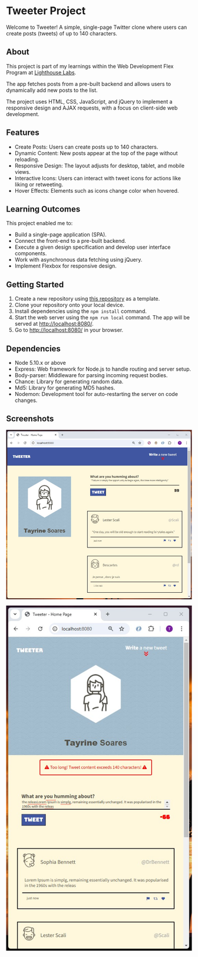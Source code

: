 # Tweeter Project

Welcome to Tweeter! 
A simple, single-page Twitter clone where users can create posts (tweets) of up to 140 characters.

## About

This project is part of my learnings within the Web Development Flex Program at [Lighthouse Labs](https://www.lighthouselabs.ca/en). 

The app fetches posts from a pre-built backend and allows users to dynamically add new posts to the list. 

The project uses HTML, CSS, JavaScript, and jQuery to implement a responsive design and AJAX requests, with a focus on client-side web development.

## Features 

- Create Posts: Users can create posts up to 140 characters.
- Dynamic Content: New posts appear at the top of the page without reloading.
- Responsive Design: The layout adjusts for desktop, tablet, and mobile views.
- Interactive Icons: Users can interact with tweet icons for actions like liking or retweeting.
- Hover Effects: Elements such as icons change color when hovered.

## Learning Outcomes
This project enabled me to: 

- Build a single-page application (SPA).
- Connect the front-end to a pre-built backend.
- Execute a given design specification and develop user interface components.
- Work with asynchronous data fetching using jQuery.
- Implement Flexbox for responsive design.

## Getting Started

1. Create a new repository using [this repository](https://github.com/TayrineSoares/tweeter) as a template.
2. Clone your repository onto your local device.
3. Install dependencies using the `npm install` command.
4. Start the web server using the `npm run local` command. The app will be served at <http://localhost:8080/>.
5. Go to <http://localhost:8080/> in your browser.

## Dependencies

- Node 5.10.x or above
- Express: Web framework for Node.js to handle routing and server setup.
- Body-parser: Middleware for parsing incoming request bodies.
- Chance: Library for generating random data.
- Md5: Library for generating MD5 hashes.
- Nodemon: Development tool for auto-restarting the server on code changes.

## Screenshots 

!["Screeshot of Desktop Layout"](https://github.com/TayrineSoares/tweeter/blob/master/docs/Desktop%20layout.jpg?raw=true) 

!["Screeshot of Mobile Layout, displaying error and negative char count"](https://github.com/TayrineSoares/tweeter/blob/master/docs/Mobile%20layout.jpg?raw=true)
